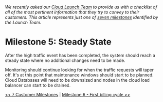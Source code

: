 *We recently asked our [Cloud Launch Team](http://www.rackspace.com/blog/an-insiders-look-at-the-cloud-launch-team/) to provide us with a checklist of all of the most pertinent information that they try to convey to their customers. This article represents just one of [seven milestones](getting_started_master_article.md) identified by the Launch Team.*

# Milestone 5:  Steady State

After the high traffic event has been completed, the system should reach a steady state where no additional changes need to be made.

Monitoring should continue looking for when the traffic requests will taper off. It's at this point that maintenance windows should start to be planned. Cloud Databases will need to be downsized and nodes in the cloud load balancer can start to be drained.


[<< 7 Customer Milestones](getting_started_master_article.md) | [Milestone 6 - First billing cycle >>](GettingStarted_6.md)
